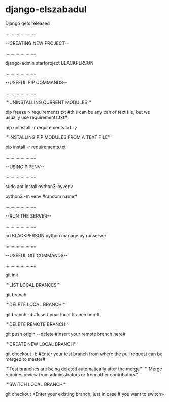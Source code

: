 # django-elszabadul
Django gets released

........................

--CREATING NEW PROJECT--

........................


django-admin startproject BLACKPERSON

........................

--USEFUL PIP COMMANDS--

........................


'''UNINSTALLING CURRENT MODULES'''

pip freeze > requirements.txt #this can be any can of text file, but we usually use requirements.txt#

pip uninstall -r requirements.txt -y

'''INSTALLING PIP MODULES FROM A TEXT FILE'''

pip install -r requirements.txt

........................

--USING PIPENV--

........................

sudo apt install python3-pyvenv

python3 -m venv #random name#

........................

--RUN THE SERVER--

........................

cd BLACKPERSON
python manage.py runserver

........................

--USEFUL GIT COMMANDS--

........................

git init

'''LIST LOCAL BRANCES'''

git branch

'''DELETE LOCAL BRANCH'''

git branch -d #Insert your local branch here#

'''DELETE REMOTE BRANCH'''

git push origin --delete #Insert your remote branch here#

'''CREATE NEW LOCAL BRANCH'''

git checkout -b #Enter your test branch from where the pull request can be merged to master#

'''Test branches are being deleted automatically after the merge'''
'''Merge requires review from administrators or from other contributors'''

'''SWITCH LOCAL BRANCH'''

git checkout <Enter your existing branch, just in case if you want to switch>
